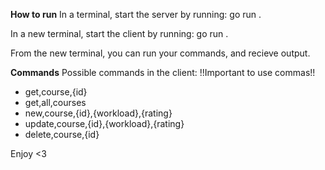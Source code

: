 **How to run**
In a terminal, start the server by running:
go run .

In a new terminal, start the client by running:
go run .

From the new terminal, you can run your commands, and recieve output.

**Commands**
Possible commands in the client:
!!Important to use commas!!

- get,course,{id}
- get,all,courses
- new,course,{id},{workload},{rating}
- update,course,{id},{workload},{rating}
- delete,course,{id}


Enjoy <3